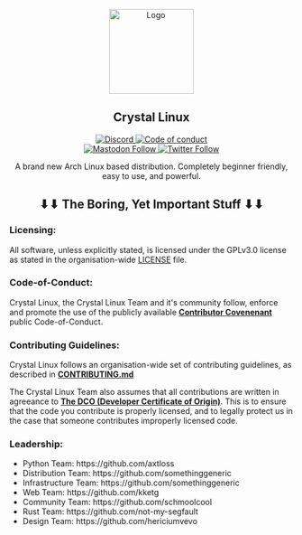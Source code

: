 <p align="center">
  <a href="https://github.com/crystal-linux">
    <img src="https://avatars.githubusercontent.com/u/81515095?s=200&v=4" alt="Logo" width="150" height="150">
  </a>
</p>
<p align="center"> 
<h2 align="center"> Crystal Linux </h2>
</p>
<p align="center">
<a href="https://discord.gg/76RR4VC45V"><img alt="Discord" src="https://img.shields.io/discord/825473796227858482?color=blue&label=Discord&logo=Discord&logoColor=white"?link=https://discord.gg/76RR4VC45V> </a>
<a href="https://github.com/crystal-linux/.github/blob/main/CODE_OF_CONDUCT.md"><img src="https://img.shields.io/badge/Contributor%20Covenant-2.1-4baaaa.svg" alt="Code of conduct"></img></a>
<br>
<a href="https://fosstodon.org/@crystal_linux"><img alt="Mastodon Follow" src="https://img.shields.io/mastodon/follow/108618426259408142?domain=https%3A%2F%2Ffosstodon.org">
<a href="https://twitter.com/crystal_linux"><img alt="Twitter Follow" src="https://img.shields.io/twitter/follow/crystal_linux"></a>
<p align="center"> A brand new Arch Linux based distribution. Completely beginner friendly, easy to use, and powerful. </p>

<h2 align="center"> ⬇⬇ The Boring, Yet Important Stuff ⬇⬇ </h2>

<h3> Licensing: </h3>
<p align="left"> All software, unless explicitly stated, is licensed under the GPLv3.0 license as stated in the organisation-wide <a href="https://github.com/crystal-linux/.github/blob/main/LICENSE">LICENSE</a> file.</p>

<h3> Code-of-Conduct: </h3>
<p align="left"> Crystal Linux, the Crystal Linux Team and it's community follow, enforce and promote the use of the publicly available <a href="https://www.contributor-covenant.org/"><b>Contributor Covenenant</b></a> public Code-of-Conduct.</p>
  
<h3> Contributing Guidelines: </h3>
<p align="left"> Crystal Linux follows an organisation-wide set of contributing guidelines, as described in <a href="https://github.com/crystal-linux/.github/blob/main/CONTRIBUTING.md"><b>CONTRIBUTING.md</b></a></p>
<p align="left"> The Crystal Linux Team also assumes that all contributions are written in agreeance to <a href="https://developercertificate.org"><b>The DCO (Developer Certificate of Origin)</b></a>. This is to ensure that the code you contribute is properly licensed, and to legally protect us in the case that someone contributes improperly licensed code.</p>

<h3> Leadership: </h3>
<ul>
  <li>Python Team: https://github.com/axtloss</li>
  <li>Distribution Team: https://github.com/somethinggeneric</li>
  <li>Infrastructure Team: https://github.com/somethinggeneric</li>
  <li>Web Team: https://github.com/kketg</li>
  <li>Community Team: https://github.com/schmoolcool</li>
  <li>Rust Team: https://github.com/not-my-segfault</li>
  <li>Design Team: https://github.com/hericiumvevo</li>
</ul>
